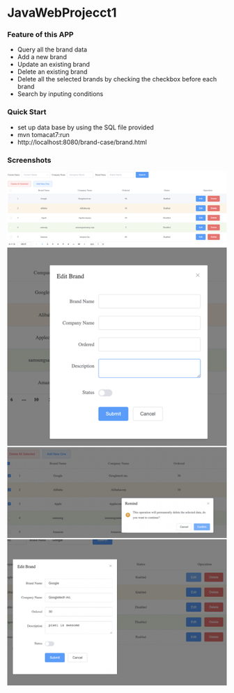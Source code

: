 # JavaWebProjecct1
### Feature of this APP
- Query all the brand data
- Add a new brand
- Update an existing brand
- Delete an existing brand
- Delete all the selected brands by checking the checkbox before each brand
- Search by inputing conditions

### Quick Start
- set up data base by using the SQL file provided
- mvn tomacat7:run
- http://localhost:8080/brand-case/brand.html

### Screenshots
<img src="imgs/1.png" width=700>
<img src="imgs/2.png" width=700>
<img src="imgs/3.png" width=700>
<img src="imgs/5.png" width=700>
